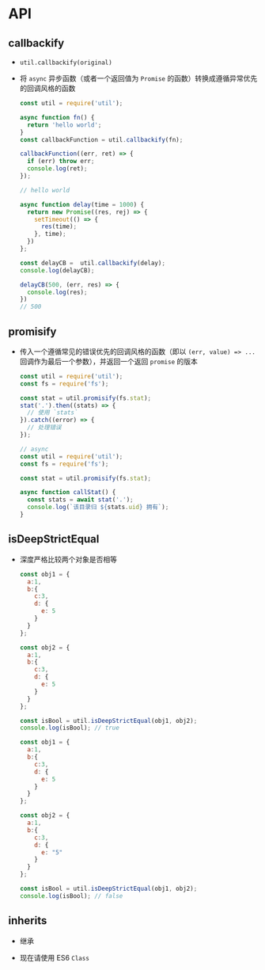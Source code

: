 # API

## callbackify

+ `util.callbackify(original)`

+ 将 `async` 异步函数（或者一个返回值为 `Promise` 的函数）转换成遵循异常优先的回调风格的函数

    ```javascript
    const util = require('util');

    async function fn() {
      return 'hello world';
    }
    const callbackFunction = util.callbackify(fn);

    callbackFunction((err, ret) => {
      if (err) throw err;
      console.log(ret);
    });

    // hello world
    ```

    ```javascript
    async function delay(time = 1000) {
      return new Promise((res, rej) => {
        setTimeout(() => {
          res(time);
        }, time);
      })
    };

    const delayCB =  util.callbackify(delay);
    console.log(delayCB);

    delayCB(500, (err, res) => {
      console.log(res);
    })
    // 500
    ```

## promisify

+ 传入一个遵循常见的错误优先的回调风格的函数（即以 `(err, value) => ...` 回调作为最后一个参数），并返回一个返回 `promise` 的版本

    ```javascript
    const util = require('util');
    const fs = require('fs');

    const stat = util.promisify(fs.stat);
    stat('.').then((stats) => {
      // 使用 `stats`
    }).catch((error) => {
      // 处理错误
    });
    ```

    ```javascript
    // async
    const util = require('util');
    const fs = require('fs');

    const stat = util.promisify(fs.stat);

    async function callStat() {
      const stats = await stat('.');
      console.log(`该目录归 ${stats.uid} 拥有`);
    }
    ```

## isDeepStrictEqual

+ 深度严格比较两个对象是否相等

    ```javascript
    const obj1 = {
      a:1,
      b:{
        c:3,
        d: {
          e: 5
        }
      }
    };

    const obj2 = {
      a:1,
      b:{
        c:3,
        d: {
          e: 5
        }
      }
    };

    const isBool = util.isDeepStrictEqual(obj1, obj2);
    console.log(isBool); // true
    ```

    ```javascript
    const obj1 = {
      a:1,
      b:{
        c:3,
        d: {
          e: 5
        }
      }
    };

    const obj2 = {
      a:1,
      b:{
        c:3,
        d: {
          e: "5"
        }
      }
    };

    const isBool = util.isDeepStrictEqual(obj1, obj2);
    console.log(isBool); // false
    ```

## inherits

+ 继承

+ 现在请使用 ES6 `Class`
